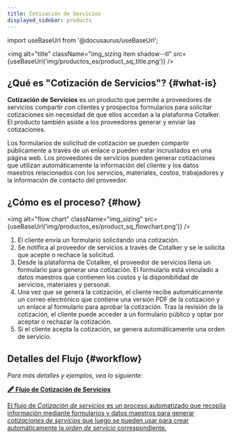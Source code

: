 ```yaml
---
title: Cotización de Servicios
displayed_sidebar: products
---
```


import useBaseUrl from '@docusaurus/useBaseUrl'; 

<img alt="title" className="img_sizing item shadow--tl" src={useBaseUrl('img/productos_es/product_sq_title.png')} />
<br/>

## ¿Qué es "Cotización de Servicios"? {#what-is}

**Cotización de Servicios** es un producto que permite a proveedores de servicios compartir con clientes y prospectos formularios para solicitar cotizaciones sin necesidad de que ellos accedan a la plataforma Cotalker. El producto también asiste a los proveedores generar y enviar las cotizaciones.

Los formularios de solicitud de cotización se pueden compartir públicamente a través de un enlace o pueden estar incrustados en una página web. Los proveedores de servicios pueden generar cotizaciones que utilizan automáticamente la información del cliente y los datos maestros relacionados con los servicios, materiales, costos, trabajadores y la información de contacto del proveedor.

## ¿Cómo es el proceso? {#how}

<img alt="flow chart" className="img_sizing" src={useBaseUrl('img/productos_es/product_sq_flowchart.png')} />
<br/>

1. El cliente envía un formulario solicitando una cotización.
2. Se notifica al proveedor de servicios a través de Cotalker y se le solicita que acepte o rechace la solicitud.
3. Desde la plataforma de Cotalker, el proveedor de servicios llena un formulario para generar una cotización. El formulario está vinculado a datos maestros que contienen los costos y la disponibilidad de servicios, materiales y personal.
4. Una vez que se genera la cotización, el cliente recibe automáticamente un correo electrónico que contiene una versión PDF de la cotización y un enlace al formulario para aprobar la cotización. Tras la revisión de la cotización, el cliente puede acceder a un formulario público y optar por aceptar o rechazar la cotización.
5. Si el cliente acepta la cotización, se genera automáticamente una orden de servicio.

## Detalles del Flujo {#workflow}
_Para más detalles y ejemplos, vea lo siguiente:_

<div className="container">
<div className="row">

<div className="col col--12 margin-bottom--lg">
<a className="card2 padding--lg cardContainer_qNfC" href="/docs/products/service_quotations/workflow_overview">

<span className="hero__subtitle"><b>🖋 Flujo de Cotización de Servicios</b></span> 

El flujo de _Cotización de servicios_ es un proceso automatizado que recopila información mediante formularios y datos maestros para generar _cotizaciones de servicios_ que luego se pueden usar para crear automáticamente la _orden de servicio_ correspondiente.

</a>
</div>
</div>
</div>
<br/>


